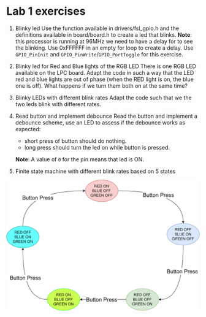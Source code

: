 # Lab 1 exercises

1. Blinky led
Use the function available in drivers/fsl_gpio.h and the definitions available in board/board.h to create a led that blinks.
**Note**: this processor is running at 96MHz we need to have a delay for to see the blinking. Use 0xFFFFFF in an empty for loop to create a delay.
Use `GPIO_PinInit` and `GPIO_PinWrite`/`GPIO_PortToggle` for this exercise.

2. Blinky led for Red and Blue lights of the RGB LED
There is one RGB LED available on the LPC board. Adapt the code in such a way that the LED red and blue lights are out of phase (when the RED light is on, the blue one is off). What happens if we turn them both on at the same time?

3. Blinky LEDs with different blink rates
Adapt the code such that we the two leds blink with different rates.

4. Read button and implement debounce
Read the button and implement a debounce scheme, use an LED to assess if the debounce works as expected:

    * short press of button should do nothing.
    * long press should turn the led on while button is pressed.

    **Note**: A value of `0` for the pin means that led is ON.

5. Finite state machine with different blink rates based on 5 states

![Lab1_FSM](pics/lab1_ex5_states.png "Lab1_FSM")
